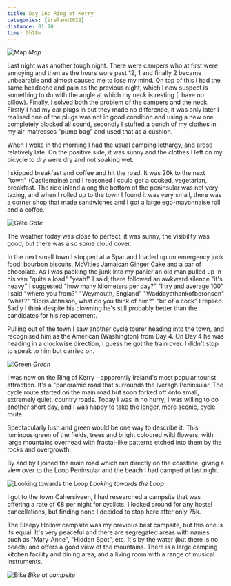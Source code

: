 ```yaml
--- 
title: Day 16: Ring of Kerry
categories: [ireland2022]
distance: 81.70
time: 5h18m
---
```


![Map](/images/ireland2022/20220821_map.jpg) 
*Map*

Last night was another tough night. There were campers who at first were
annoying and then as the hours wore past 12, 1 and finally 2 became unbearable
and almost caused me to lose my mind. On top of this I had the same headache
and pain as the previous night, which I now suspect is something to do with
the angle at which my neck is resting (I have no pillow). Finally, I solved
both the problem of the campers and the neck. Firstly I had my ear plugs in
but they made no difference, it was only later I realised one of the plugs was
not in good condition and using a new one completely blocked all sound,
secondly I stuffed a bunch of my clothes in my air-matresses "pump bag" and
used that as a cushion.

When I woke in the morning I had the usual camping lethargy, and arose
relatively late. On the positive side, it was sunny and the clothes I left on
my bicycle to dry were dry and not soaking wet.

I skipped breakfast and coffee and hit the road. It was 20k to the next "town"
(Castlemaine) and I reasoned I could get a cooked, vegetarian, breakfast. The
ride inland along the bottom of the peninsular was not very taxing, and when I
rolled up to the town I found it was very small, there was a corner shop that
made sandwiches and I got a large ego-mayonnaise roll and a coffee.

![Gate](/images/ireland2022/20220821_1.jpg) 
*Gate*

The weather today was close to perfect, it was sunny, the visibility was good,
but there was also some cloud cover.

In the next small town I stopped at a Spar and loaded up on emergency junk
food: bourbon biscuits, McVities Jamaican Ginger Cake and a bar of chocolate.
As I was packing the junk into my panier an old man pulled up in his van "quite a
load" "yeah!" I said, there followed an awkward silence "it's heavy" I
suggested "how many kilometers per day?" "I try and average 100" I said "where
you from?" "Weymouth, England" "Waddayathankofboronson" "what?" "Boris
Johnson, what do you think of him?" "bit of a cock" I replied. Sadly I think
despite his clowning he's still probably better than the candidates for his
replacement.

Pulling out of the town I saw another cycle tourer heading into the town, and
recognised him as the American (Washington) from Day 4. On Day 4 he was
heading in a clockwise direction, I guess he got the train over. I didn't stop
to speak to him but carried on.

![Green](/images/ireland2022/20220821_2.jpg) 
*Green*

I was now on the Ring of Kerry - apparently Ireland's most popular tourist
attraction. It's a "panoramic road that surrounds the Iveragh Peninsular. The
cycle route started on the main road but soon forked off onto small, extremely
quiet, country roads. Today I was in no hurry, I was willing to do another
short day, and I was happy to take the longer, more scenic, cycle route.

Spectacularly lush and green would be one way to describe it. This luminous
green of the fields, trees and bright coloured wild flowers, with large
mountains overhead with fractal-like patterns etched into them by the rocks
and overgrowth.

By and by I joined the main road which ran directly on the coastline, giving a
view over to the Loop Peninsular and the beach I had camped at last night.

![Looking towards the Loop](/images/ireland2022/20220821_3.jpg) 
*Looking towards the Loop*

I got to the town Cahersiveen, I had researched a campsite that was offering a
rate of €8 per night for cyclists. I looked around for any hostel
cancellations, but finding none I decided to stop here after only 75k.

The Sleepy Hollow campsite was my previous best campsite, but this one is its
equal. It's very peaceful and there are segregated areas with names such as
"Mary-Anne", "Hidden Spot", etc. It's by the water (but there is no beach) and
offers a good view of the mountains. There is a large camping kitchen facility
and dining area, and a living room with a range of musical instruments.

![Bike](/images/ireland2022/20220821_4.jpg) 
*Bike at campsite*



